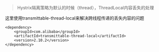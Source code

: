 > Hystrix隔离策略为默认的时候（thread），ThreadLocal内容丢失的处理

这里使用transmittable-thread-local来解决跨线程传递的丢失内容的问题


```
<dependency>
    <groupId>com.alibaba</groupId>
    <artifactId>transmittable-thread-local</artifactId>
    <version>2.10.2</version>
</dependency>
```

